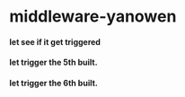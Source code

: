 # middleware-yanowen
#### let see if it get triggered
#### let trigger the 5th built.
#### let trigger the 6th built.
